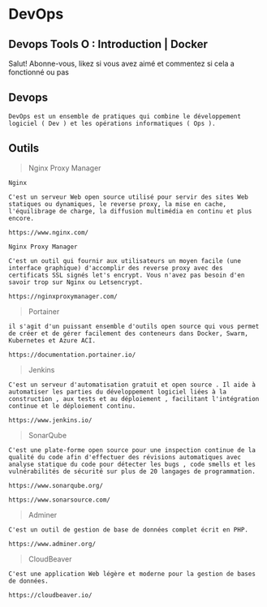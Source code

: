 # DevOps

## Devops Tools O : Introduction | Docker

Salut! Abonne-vous, likez si vous avez aimé et commentez si cela a fonctionné ou pas

## Devops

```
DevOps est un ensemble de pratiques qui combine le développement logiciel ( Dev ) et les opérations informatiques ( Ops ).
```

## Outils

> Nginx Proxy Manager

```
Nginx

C'est un serveur Web open source utilisé pour servir des sites Web statiques ou dynamiques, le reverse proxy, la mise en cache, l'équilibrage de charge, la diffusion multimédia en continu et plus encore.

https://www.nginx.com/

Nginx Proxy Manager

C'est un outil qui fournir aux utilisateurs un moyen facile (une interface graphique) d'accomplir des reverse proxy avec des certificats SSL signés let's encrypt. Vous n'avez pas besoin d'en savoir trop sur Nginx ou Letsencrypt.

https://nginxproxymanager.com/

```

> Portainer

```
il s'agit d'un puissant ensemble d'outils open source qui vous permet de créer et de gérer facilement des conteneurs dans Docker, Swarm, Kubernetes et Azure ACI.

https://documentation.portainer.io/

```

> Jenkins

```
C'est un serveur d'automatisation gratuit et open source . Il aide à automatiser les parties du développement logiciel liées à la construction , aux tests et au déploiement , facilitant l'intégration continue et le déploiement continu.

https://www.jenkins.io/

```

> SonarQube

```
C'est une plate-forme open source pour une inspection continue de la qualité du code afin d'effectuer des révisions automatiques avec analyse statique du code pour détecter les bugs , code smells et les vulnérabilités de sécurité sur plus de 20 langages de programmation.

https://www.sonarqube.org/

https://www.sonarsource.com/

```

> Adminer

```
C'est un outil de gestion de base de données complet écrit en PHP.

https://www.adminer.org/

```

> CloudBeaver

```
C'est une application Web légère et moderne pour la gestion de bases de données.

https://cloudbeaver.io/

```
